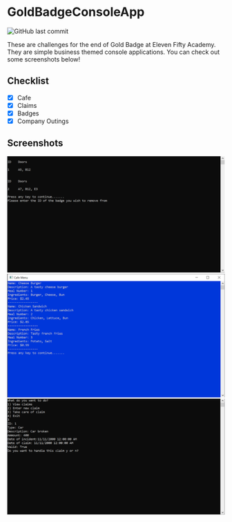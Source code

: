 # GoldBadgeConsoleApp
![GitHub last commit](https://img.shields.io/github/last-commit/JezzyDeves/GoldBadgeConsoleApp?color=lightblue&style=for-the-badge)

These are challenges for the end of Gold Badge at Eleven Fifty Academy. They are simple business themed console applications. You can check out some screenshots below!
## Checklist
- [x] Cafe
- [x] Claims
- [x] Badges
- [x] Company Outings
## Screenshots
![](https://github.com/JezzyDeves/GoldBadgeConsoleApp/blob/master/img/badges.png)
![](https://github.com/JezzyDeves/GoldBadgeConsoleApp/blob/master/img/cafe.png)
![](https://github.com/JezzyDeves/GoldBadgeConsoleApp/blob/master/img/claims.png)
